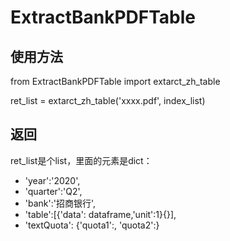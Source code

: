 # ExtractBankPDFTable

## 使用方法

from ExtractBankPDFTable import extarct_zh_table

ret_list = extarct_zh_table('xxxx.pdf', index_list)

## 返回
ret_list是个list，里面的元素是dict：
- 'year':'2020',
- 'quarter':'Q2',
- 'bank':'招商银行',
- 'table':[{'data': dataframe,'unit':1}{}],
- 'textQuota': {'quota1':, 'quota2':}
